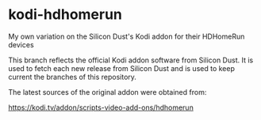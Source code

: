 # kodi-hdhomerun
My own variation on the Silicon Dust's Kodi addon for their HDHomeRun devices

This branch reflects the official Kodi addon software from Silicon Dust. It is used to fetch each new release from Silicon Dust and is used to keep current the branches of this repository.

The latest sources of the original addon were obtained from:

https://kodi.tv/addon/scripts-video-add-ons/hdhomerun

